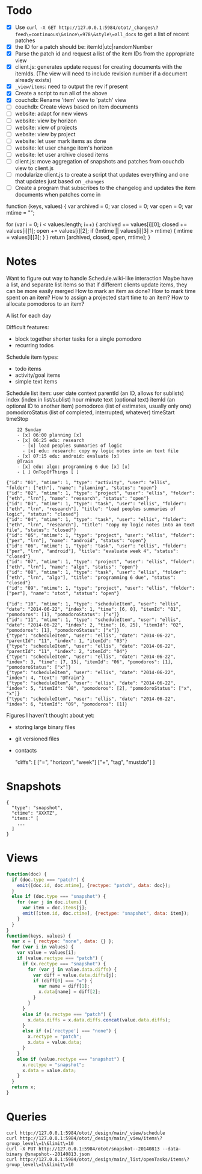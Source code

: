 # Todo

- [x] Use ``curl -X GET http://127.0.0.1:5984/otot/_changes\?feed\=continuous\&since\=978\&style\=all_docs`` to get a list of recent patches
- [x] the ID for a patch should be: itemId|utc|randomNumber
- [x] Parse the patch id and request a list of the item IDs from the appropriate view
- [x] client.js: generates update request for creating documents with the itemIds. (The view will need to include revision number if a document already exists)
- [x] `_view/items`: need to output the rev if present
- [x] Create a script to run all of the above
- [x] couchdb: Rename 'item' view to 'patch' view
- [ ] couchdb: Create views based on item documents
- [ ] website: adapt for new views
- [ ] website: view by horizon
- [ ] website: view of projects
- [ ] website: view by project
- [ ] website: let user mark items as done
- [ ] website: let user change item's horizon
- [ ] website: let user archive closed items
- [ ] client.js: move aggregation of snapshots and patches from couchdb view to client.js
- [ ] modularize client.js to create a script that updates everything and one that updates just based on `_changes`
- [ ] Create a program that subscribes to the changelog and updates the item documents when patches come in

function (keys, values) {
  var archived = 0;
  var closed = 0;
  var open = 0;
  var mtime = "";
  
  for (var i = 0; i < values.length; i++) {
     archived += values[i][0];
     closed += values[i][1];
     open += values[i][2];
     if (!mtime || values[i][3] > mtime) {
        mtime = values[i][3];
     }
  }
  return [archived, closed, open, mtime];
}

# Notes

Want to figure out way to handle Schedule.wiki-like interaction
Maybe have a list, and separate list items so that if different clients update items, they can be more easily merged
How to mark an item as done?
How to mark time spent on an item?
How to assign a projected start time to an item?
How to allocate pomodoros to an item?

A list for each day

Difficult features:
- block together shorter tasks for a single pomodoro
- recurring todos

Schedule item types:
- todo items
- activity/goal items
- simple text items

Schedule list item:
    user
    date
    context
    parentId (an ID, allows for sublists)
    index (index in list/sublist)
    hour
    minute
    text (optional text)
    itemId (an optional ID to another item)
    pomodoros (list of estimates, usually only one)
    pomodoroStatus (list of completed, interrupted, whatever)
    timeStart
    timeStop

        22 Sunday
        - [x] 06:00 planning [x]
        - [x] 06:25 edu: research
          - [x] load peoples summaries of logic
          - [x] edu: research: copy my logic notes into an text file
        - [x] 07:15 edu: android: evaluate [x]
        @Train
        - [x] edu: algo: programming 6 due [x] [x]
        - [ ] OnTopOfThings [ ]

    {"id": "01", "mtime": 1, "type": "activity", "user": "ellis", "folder": ["eth"], "name": "planning", "status": "open"} 
    {"id": "02", "mtime": 1, "type": "project", "user": "ellis", "folder": ["eth", "lrn"], "name": "research", "status": "open"} 
    {"id": "03", "mtime": 1, "type": "task", "user": "ellis", "folder": ["eth", "lrn", "research"], "title": "load peoples summaries of logic", "status": "closed"}
    {"id": "04", "mtime": 1, "type": "task", "user": "ellis", "folder": ["eth", "lrn", "research"], "title": "copy my logic notes into an text file", "status": "closed"}
    {"id": "05", "mtime": 1, "type": "project", "user": "ellis", "folder": ["per", "lrn"], "name": "android", "status": "open"} 
    {"id": "06", "mtime": 1, "type": "task", "user": "ellis", "folder": ["per", "lrn", "android"], "title": "evaluate week 4", "status": "closed"}
    {"id": "07", "mtime": 1, "type": "project", "user": "ellis", "folder": ["eth", "lrn"], "name": "algo", "status": "open"} 
    {"id": "08", "mtime": 1, "type": "task", "user": "ellis", "folder": ["eth", "lrn", "algo"], "title": "programming 6 due", "status": "closed"}
    {"id": "09", "mtime": 1, "type": "project", "user": "ellis", "folder": ["per"], "name": "otot", "status": "open"} 

    {"id": "10", "mtime": 1, "type": "scheduleItem", "user": "ellis", "date": "2014-06-22", "index": 1, "time": [6, 0], "itemId": "01", "pomodoros": [1], "pomodoroStatus": ["x"]}
    {"id": "11", "mtime": 1, "type": "scheduleItem", "user": "ellis", "date": "2014-06-22", "index": 2, "time": [6, 25], "itemId": "02", "pomodoros": [1], "pomodoroStatus": ["x"]}
    {"type": "scheduleItem", "user": "ellis", "date": "2014-06-22", "parentId": "11", "index": 1, "itemId": "03"}
    {"type": "scheduleItem", "user": "ellis", "date": "2014-06-22", "parentId": "11", "index": 2, "itemId": "04"}
    {"type": "scheduleItem", "user": "ellis", "date": "2014-06-22", "index": 3, "time": [7, 15], "itemId": "06", "pomodoros": [1], "pomodoroStatus": ["x"]}
    {"type": "scheduleItem", "user": "ellis", "date": "2014-06-22", "index": 4, "text": "@Train"}
    {"type": "scheduleItem", "user": "ellis", "date": "2014-06-22", "index": 5, "itemId": "08", "pomodoros": [2], "pomodoroStatus": ["x", "x"]}
    {"type": "scheduleItem", "user": "ellis", "date": "2014-06-22", "index": 6, "itemId": "09", "pomodoros": [1]}


Figures I haven't thought about yet:
- storing large binary files
- git versioned files
- contacts

    "diffs": [
      ["=", "horizon", "week"]
      ["+", "tag", "mustdo"]
    ]

# Snapshots

    {
      "type": "snapshot",
      "ctime": "XXXTZ",
      "items:" [
        ...
      ]
    }

# Views

```javascript
function(doc) {
  if (doc.type === "patch") {
    emit([doc.id, doc.mtime], {rectype: "patch", data: doc});
  }
  else if (doc.type === "snapshot") {
    for (var j in doc.items) {
      var item = doc.items[j];
      emit([item.id, doc.ctime], {rectype: "snapshot", data: item});
    }
  }
}
function(keys, values) {
  var x = { rectype: "none", data: {} };
  for (var i in values) {
    var value = values[i];
    if (value.rectype === "patch") {
      if (x.rectype === "snapshot") {
        for (var j in value.data.diffs) {
          var diff = value.data.diffs[j];
          if (diff[0] === "=") {
            var name = diff[1];
            x.data[name] = diff[2];
          }
        }
      }
      else if (x.rectype === "patch") {
        x.data.diffs = x.data.diffs.concat(value.data.diffs);
      }
      else if (x['rectype'] === "none") {
        x.rectype = "patch";
        x.data = value.data;
      }
    }
    else if (value.rectype === "snapshot") {
      x.rectype = "snapshot";
      x.data = value.data;
    }
  }
  return x;
}
```

# Queries

    curl http://127.0.0.1:5984/otot/_design/main/_view/schedule
    curl http://127.0.0.1:5984/otot/_design/main/_view/items\?group_level\=1\&limit\=10
    curl -X PUT http://127.0.0.1:5984/otot/snapshot--20140813 --data-binary @snapshot--20140813.json
    curl http://127.0.0.1:5984/otot/_design/main/_list/openTasks/items\?group_level\=1\&limit\=10

